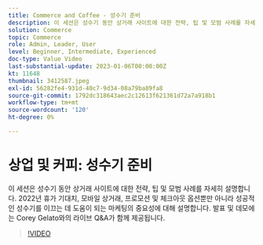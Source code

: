 ```yaml
---
title: Commerce and Coffee - 성수기 준비
description: 이 세션은 성수기 동안 상거래 사이트에 대한 전략, 팁 및 모범 사례를 자세히 설명합니다. 2022년 휴가 기대치, 모바일 상거래, 프로모션 및 체크아웃 옵션뿐만 아니라 성공적인 성수기를 이끄는 데 도움이 되는 마케팅의 중요성에 대해 설명합니다. 발표 및 데모에는 Corey Gelato와의 라이브 Q&A가 함께 제공됩니다.
solution: Commerce
topic: Commerce
role: Admin, Leader, User
level: Beginner, Intermediate, Experienced
doc-type: Value Video
last-substantial-update: 2023-01-06T00:00:00Z
kt: 11648
thumbnail: 3412587.jpeg
exl-id: 56282fe4-931d-40c7-9d34-08a79ba89fa8
source-git-commit: 1792dc318643aec2c12613f621361d72a7a918b1
workflow-type: tm+mt
source-wordcount: '120'
ht-degree: 0%

---
```


# 상업 및 커피: 성수기 준비

이 세션은 성수기 동안 상거래 사이트에 대한 전략, 팁 및 모범 사례를 자세히 설명합니다. 2022년 휴가 기대치, 모바일 상거래, 프로모션 및 체크아웃 옵션뿐만 아니라 성공적인 성수기를 이끄는 데 도움이 되는 마케팅의 중요성에 대해 설명합니다. 발표 및 데모에는 Corey Gelato와의 라이브 Q&amp;A가 함께 제공됩니다.

>[!VIDEO](https://video.tv.adobe.com/v/3412587/?quality=12&learn=on)
